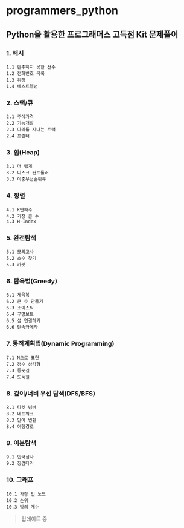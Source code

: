 # programmers_python
## Python을 활용한 프로그래머스 고득점 Kit 문제풀이

### 1. 해시
```
1.1 완주하지 못한 선수
1.2 전화번호 목록
1.3 위장
1.4 베스트앨범
```

### 2. 스택/큐
```
2.1 주식가격
2.2 기능개발
2.3 다리를 지나는 트럭
2.4 프린터
```

### 3. 힙(Heap)
```
3.1 더 맵게
3.2 디스크 컨트롤러
3.3 이중우선순위큐
```

### 4. 정렬
```
4.1 K번째수
4.2 가장 큰 수
4.3 H-Index
```

### 5. 완전탐색
```
5.1 모의고사
5.2 소수 찾기
5.3 카펫
```

### 6. 탐욕법(Greedy)
```
6.1 체육복
6.2 큰 수 만들기
6.3 조이스틱
6.4 구명보트
6.5 섬 연결하기
6.6 단속카메라
```

### 7. 동적계획법(Dynamic Programming)
```
7.1 N으로 표현
7.2 정수 삼각형
7.3 등굣길
7.4 도둑질
```

### 8. 깊이/너비 우선 탐색(DFS/BFS)
```
8.1 타겟 넘버
8.2 네트워크
8.3 단어 변환
8.4 여행경로
```

### 9. 이분탐색
```
9.1 입국심사
9.2 징검다리
```

### 10. 그래프
```
10.1 가장 먼 노드
10.2 순위
10.3 방의 개수
```

> 업데이트 중

